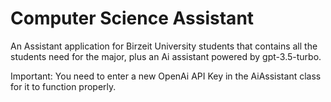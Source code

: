 # Computer Science Assistant
An Assistant application for Birzeit University students that contains all the students need for the major, plus an Ai assistant powered by gpt-3.5-turbo.


Important: You need to enter a new OpenAi API Key in the AiAssistant class for it to function properly.

